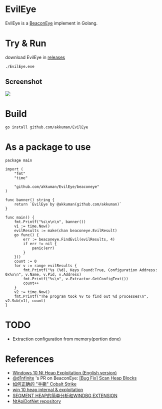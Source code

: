 # EvilEye

EvilEye is a [BeaconEye](https://github.com/CCob/BeaconEye) implement in Golang.

# Try & Run

download EvilEye in [releases](https://github.com/akkuman/EvilEye/releases)

```shell
./EvilEye.exe
```

## Screenshot

![](https://raw.githubusercontents.com/akkuman/pic/master/img/2021/09/bf0e1b48ba856c7b539cfcd5a58a738a.png)

# Build

```shell
go install github.com/akkuman/EvilEye
```

# As a package to use

```golang
package main

import (
	"fmt"
	"time"

	"github.com/akkuman/EvilEye/beaconeye"
)

func banner() string {
	return `EvilEye by @akkuman(github.com/akkuman)`
}

func main() {
	fmt.Printf("%s\n\n\n", banner())
	v1 := time.Now()
	evilResults := make(chan beaconeye.EvilResult)
	go func() {
		err := beaconeye.FindEvil(evilResults, 4)
		if err != nil {
			panic(err)
		}
	}()
	count := 0
	for v := range evilResults {
		fmt.Printf("%s (%d), Keys Found:True, Configuration Address: 0x%x\n", v.Name, v.Pid, v.Address)
		fmt.Printf("%s\n", v.Extractor.GetConfigText())
		count++
	}
	v2 := time.Now()
	fmt.Printf("The program took %v to find out %d processes\n", v2.Sub(v1), count)
}
```

# TODO

- Extraction configuration from memory(portion done)


# References
- [Windows 10 Nt Heap Exploitation (English version)](https://www.slideshare.net/AngelBoy1/windows-10-nt-heap-exploitation-english-version)
- [@d1nfinite](https://github.com/d1nfinite) 's PR on BeaconEye: [[Bug Fix] Scan Heap Blocks](https://github.com/CCob/BeaconEye/pull/3)
- [如何正确的 "手撕" Cobalt Strike](https://mp.weixin.qq.com/s/_gSPWVb1b-xuvhU6ynmw0Q)
- [win 10 heap internal & exploitation](https://0x43434343.github.io/win10_internal/)
- [SEGMENT HEAP的简单分析和WINDBG EXTENSION](https://whereisk0shl.top/post/segment_heap_ext)
- [NtApiDotNet repository](https://github.com/googleprojectzero/sandbox-attacksurface-analysis-tools/tree/master/NtApiDotNet)
